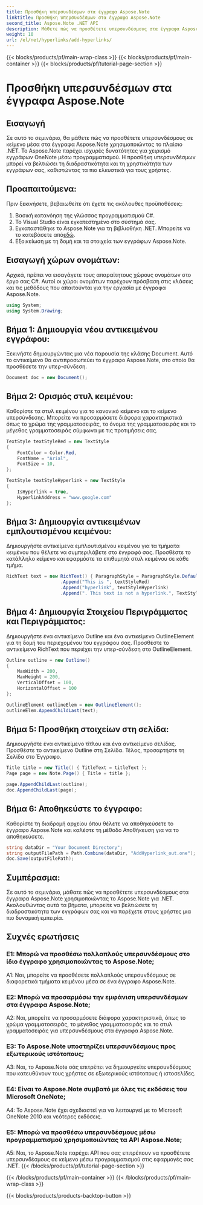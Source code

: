 ```yaml
---
title: Προσθήκη υπερσυνδέσμων στα έγγραφα Aspose.Note
linktitle: Προσθήκη υπερσυνδέσμων στα έγγραφα Aspose.Note
second_title: Aspose.Note .NET API
description: Μάθετε πώς να προσθέτετε υπερσυνδέσμους στα έγγραφα Aspose.Note χρησιμοποιώντας το Aspose.Note για .NET. Βελτιώστε τη διαδραστικότητα του εγγράφου με αυτό το βήμα προς βήμα σεμινάριο.
weight: 10
url: /el/net/hyperlinks/add-hyperlinks/
---
```


{{< blocks/products/pf/main-wrap-class >}}
{{< blocks/products/pf/main-container >}}
{{< blocks/products/pf/tutorial-page-section >}}

# Προσθήκη υπερσυνδέσμων στα έγγραφα Aspose.Note

## Εισαγωγή

Σε αυτό το σεμινάριο, θα μάθετε πώς να προσθέτετε υπερσυνδέσμους σε κείμενο μέσα στα έγγραφα Aspose.Note χρησιμοποιώντας το πλαίσιο .NET. Το Aspose.Note παρέχει ισχυρές δυνατότητες για χειρισμό εγγράφων OneNote μέσω προγραμματισμού. Η προσθήκη υπερσυνδέσμων μπορεί να βελτιώσει τη διαδραστικότητα και τη χρηστικότητα των εγγράφων σας, καθιστώντας τα πιο ελκυστικά για τους χρήστες.

## Προαπαιτούμενα:

Πριν ξεκινήσετε, βεβαιωθείτε ότι έχετε τις ακόλουθες προϋποθέσεις:

1. Βασική κατανόηση της γλώσσας προγραμματισμού C#.
2. Το Visual Studio είναι εγκατεστημένο στο σύστημά σας.
3.  Εγκαταστάθηκε το Aspose.Note για τη βιβλιοθήκη .NET. Μπορείτε να το κατεβάσετε από[εδώ](https://releases.aspose.com/note/net/).
4. Εξοικείωση με τη δομή και τα στοιχεία των εγγράφων Aspose.Note.

## Εισαγωγή χώρων ονομάτων:

Αρχικά, πρέπει να εισαγάγετε τους απαραίτητους χώρους ονομάτων στο έργο σας C#. Αυτοί οι χώροι ονομάτων παρέχουν πρόσβαση στις κλάσεις και τις μεθόδους που απαιτούνται για την εργασία με έγγραφα Aspose.Note.

```csharp
using System;
using System.Drawing;
```

## Βήμα 1: Δημιουργία νέου αντικειμένου εγγράφου:

Ξεκινήστε δημιουργώντας μια νέα παρουσία της κλάσης Document. Αυτό το αντικείμενο θα αντιπροσωπεύει το έγγραφο Aspose.Note, στο οποίο θα προσθέσετε την υπερ-σύνδεση.

```csharp
Document doc = new Document();
```

## Βήμα 2: Ορισμός στυλ κειμένου:

Καθορίστε τα στυλ κειμένου για το κανονικό κείμενο και το κείμενο υπερσύνδεσης. Μπορείτε να προσαρμόσετε διάφορα χαρακτηριστικά όπως το χρώμα της γραμματοσειράς, το όνομα της γραμματοσειράς και το μέγεθος γραμματοσειράς σύμφωνα με τις προτιμήσεις σας.

```csharp
TextStyle textStyleRed = new TextStyle
{
    FontColor = Color.Red,
    FontName = "Arial",
    FontSize = 10,
};

TextStyle textStyleHyperlink = new TextStyle
{
    IsHyperlink = true,
    HyperlinkAddress = "www.google.com"
};
```

## Βήμα 3: Δημιουργία αντικειμένων εμπλουτισμένου κειμένου:

Δημιουργήστε αντικείμενα εμπλουτισμένου κειμένου για τα τμήματα κειμένου που θέλετε να συμπεριλάβετε στο έγγραφό σας. Προσθέστε το κατάλληλο κείμενο και εφαρμόστε τα επιθυμητά στυλ κειμένου σε κάθε τμήμα.

```csharp
RichText text = new RichText() { ParagraphStyle = ParagraphStyle.Default }
                    .Append("This is ", textStyleRed)
                    .Append("hyperlink", textStyleHyperlink)
                    .Append(". This text is not a hyperlink.", TextStyle.Default);
```

## Βήμα 4: Δημιουργία Στοιχείου Περιγράμματος και Περιγράμματος:

Δημιουργήστε ένα αντικείμενο Outline και ένα αντικείμενο OutlineElement για τη δομή του περιεχομένου του εγγράφου σας. Προσθέστε το αντικείμενο RichText που περιέχει την υπερ-σύνδεση στο OutlineElement.

```csharp
Outline outline = new Outline()
{
    MaxWidth = 200,
    MaxHeight = 200,
    VerticalOffset = 100,
    HorizontalOffset = 100
};

OutlineElement outlineElem = new OutlineElement();
outlineElem.AppendChildLast(text);
```

## Βήμα 5: Προσθήκη στοιχείων στη σελίδα:

Δημιουργήστε ένα αντικείμενο τίτλου και ένα αντικείμενο σελίδας. Προσθέστε το αντικείμενο Outline στη Σελίδα. Τέλος, προσαρτήστε τη Σελίδα στο Έγγραφο.

```csharp
Title title = new Title() { TitleText = titleText };
Page page = new Note.Page() { Title = title };

page.AppendChildLast(outline);
doc.AppendChildLast(page);
```

## Βήμα 6: Αποθηκεύστε το έγγραφο:

Καθορίστε τη διαδρομή αρχείου όπου θέλετε να αποθηκεύσετε το έγγραφο Aspose.Note και καλέστε τη μέθοδο Αποθήκευση για να το αποθηκεύσετε.

```csharp
string dataDir = "Your Document Directory";
string outputFilePath = Path.Combine(dataDir, "AddHyperlink_out.one");
doc.Save(outputFilePath);
```

## Συμπέρασμα:

Σε αυτό το σεμινάριο, μάθατε πώς να προσθέτετε υπερσυνδέσμους στα έγγραφα Aspose.Note χρησιμοποιώντας το Aspose.Note για .NET. Ακολουθώντας αυτά τα βήματα, μπορείτε να βελτιώσετε τη διαδραστικότητα των εγγράφων σας και να παρέχετε στους χρήστες μια πιο δυναμική εμπειρία.

## Συχνές ερωτήσεις

### Ε1: Μπορώ να προσθέσω πολλαπλούς υπερσυνδέσμους στο ίδιο έγγραφο χρησιμοποιώντας το Aspose.Note;

A1: Ναι, μπορείτε να προσθέσετε πολλαπλούς υπερσυνδέσμους σε διαφορετικά τμήματα κειμένου μέσα σε ένα έγγραφο Aspose.Note.

### Ε2: Μπορώ να προσαρμόσω την εμφάνιση υπερσυνδέσμων στα έγγραφα Aspose.Note;

A2: Ναι, μπορείτε να προσαρμόσετε διάφορα χαρακτηριστικά, όπως το χρώμα γραμματοσειράς, το μέγεθος γραμματοσειράς και το στυλ γραμματοσειράς για υπερσυνδέσμους στα έγγραφα Aspose.Note.

### Ε3: Το Aspose.Note υποστηρίζει υπερσυνδέσμους προς εξωτερικούς ιστότοπους;

A3: Ναι, το Aspose.Note σάς επιτρέπει να δημιουργείτε υπερσυνδέσμους που κατευθύνουν τους χρήστες σε εξωτερικούς ιστότοπους ή ιστοσελίδες.

### Ε4: Είναι το Aspose.Note συμβατό με όλες τις εκδόσεις του Microsoft OneNote;

A4: Το Aspose.Note έχει σχεδιαστεί για να λειτουργεί με το Microsoft OneNote 2010 και νεότερες εκδόσεις.

### Ε5: Μπορώ να προσθέσω υπερσυνδέσμους μέσω προγραμματισμού χρησιμοποιώντας τα API Aspose.Note;

A5: Ναι, το Aspose.Note παρέχει API που σας επιτρέπουν να προσθέτετε υπερσυνδέσμους σε κείμενο μέσω προγραμματισμού στις εφαρμογές σας .NET.
{{< /blocks/products/pf/tutorial-page-section >}}

{{< /blocks/products/pf/main-container >}}
{{< /blocks/products/pf/main-wrap-class >}}

{{< blocks/products/products-backtop-button >}}
